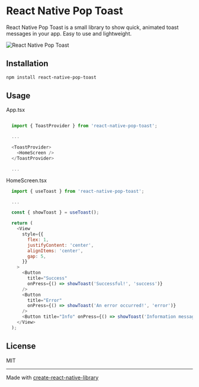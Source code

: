 # React Native Pop Toast

React Native Pop Toast is a small library to show quick, animated toast messages in your app. Easy to use and lightweight.



![React Native Pop Toast](https://github.com/user-attachments/assets/c5f5e4f3-c13d-4efd-b977-0e0bac3332de)




## Installation


```sh
npm install react-native-pop-toast
```


## Usage

App.tsx

```js

  import { ToastProvider } from 'react-native-pop-toast';

  ...

  <ToastProvider>
    <HomeScreen />
  </ToastProvider>

  ...


```

HomeScreen.tsx

```js
  import { useToast } from 'react-native-pop-toast';

  ...

  const { showToast } = useToast();

  return (
    <View
      style={{
        flex: 1,
        justifyContent: 'center',
        alignItems: 'center',
        gap: 5,
      }}
    >
      <Button
        title="Success"
        onPress={() => showToast('Successful!', 'success')}
      />
      <Button
        title="Error"
        onPress={() => showToast('An error occurred!', 'error')}
      />
      <Button title="Info" onPress={() => showToast('Information message')} />
    </View>
  );
```


## License

MIT

---

Made with [create-react-native-library](https://github.com/callstack/react-native-builder-bob)
